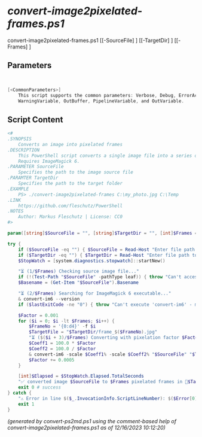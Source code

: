*convert-image2pixelated-frames.ps1*
================

convert-image2pixelated-frames.ps1 [[-SourceFile] <string>] [[-TargetDir] <string>] [[-Frames] <int>]


Parameters
----------
```powershell


[<CommonParameters>]
    This script supports the common parameters: Verbose, Debug, ErrorAction, ErrorVariable, WarningAction, 
    WarningVariable, OutBuffer, PipelineVariable, and OutVariable.
```

Script Content
--------------
```powershell
<#
.SYNOPSIS
	Converts an image into pixelated frames
.DESCRIPTION
	This PowerShell script converts a single image file into a series of pixelated frames in a target dir.
	Requires ImageMagick 6.
.PARAMETER SourceFile
	Specifies the path to the image source file
.PARAMTER TargetDir
	Specifies the path to the target folder
.EXAMPLE
	PS> ./convert-image2pixelated-frames C:\my_photo.jpg C:\Temp
.LINK
	https://github.com/fleschutz/PowerShell
.NOTES
	Author: Markus Fleschutz | License: CC0
#>

param([string]$SourceFile = "", [string]$TargetDir = "", [int]$Frames = 700)

try {
	if ($SourceFile -eq "") { $SourceFile = Read-Host "Enter file path to source image file" }
	if ($TargetDir -eq "") { $TargetDir = Read-Host "Enter file path to target directory" }
	$StopWatch = [system.diagnostics.stopwatch]::startNew()

	"⏳ (1/$Frames) Checking source image file..."
	if (!(Test-Path "$SourceFile" -pathType leaf)) { throw "Can't access source image file: $SourceFile" }
	$Basename = (Get-Item "$SourceFile").Basename

	"⏳ (2/$Frames) Searching for ImageMagick 6 executable..."
	& convert-im6 --version
	if ($lastExitCode -ne "0") { throw "Can't execute 'convert-im6' - make sure ImageMagick 6 is installed and available" }

	$Factor = 0.001
	for ($i = 0; $i -lt $Frames; $i++) {
		$FrameNo = '{0:d4}' -f $i
		$TargetFile = "$TargetDir/frame_$($FrameNo).jpg"
		"⏳ ($($i + 3)/$Frames) Converting with pixelation factor $Factor to $TargetFile..."
		$Coeff1 = 100.0 * $Factor
		$Coeff2 = 100.0 / $Factor
		& convert-im6 -scale $Coeff1% -scale $Coeff2% "$SourceFile" "$TargetFile"
		$Factor += 0.0005
	}

	[int]$Elapsed = $StopWatch.Elapsed.TotalSeconds
	"✅ converted image $SourceFile to $Frames pixelated frames in 📂$TargetDir in $Elapsed sec."
	exit 0 # success
} catch {
	"⚠️ Error in line $($_.InvocationInfo.ScriptLineNumber): $($Error[0])"
	exit 1
}
```

*(generated by convert-ps2md.ps1 using the comment-based help of convert-image2pixelated-frames.ps1 as of 12/16/2023 10:12:20)*
